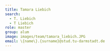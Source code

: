 ```yaml
---
title: Tamara Liebich
search:
  - T. Liebich
  - T Liebich
role: master
group: alum
image: images/team/tamara_liebich.JPG
email: \{name\}.{surname}@stud.tu-darmstadt.de
---
```


